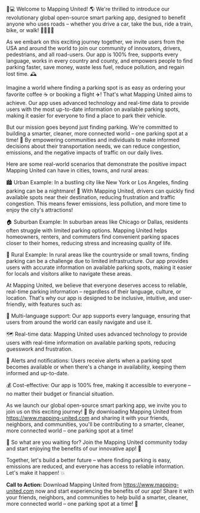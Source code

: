 🚗💻 Welcome to Mapping United! 🌎 We're thrilled to introduce our revolutionary global open-source smart parking app, designed to benefit anyone who uses roads – whether you drive a car, take the bus, ride a train, bike, or walk! 🚌🚂🚴‍♂️

As we embark on this exciting journey together, we invite users from the USA and around the world to join our community of innovators, drivers, pedestrians, and all road-users. Our app is 100% free, supports every language, works in every country and county, and empowers people to find parking faster, save money, waste less fuel, reduce pollution, and regain lost time. 🕰️

Imagine a world where finding a parking spot is as easy as ordering your favorite coffee ☕️ or booking a flight ✈️! That's what Mapping United aims to achieve. Our app uses advanced technology and real-time data to provide users with the most up-to-date information on available parking spots, making it easier for everyone to find a place to park their vehicle.

But our mission goes beyond just finding parking. We're committed to building a smarter, cleaner, more connected world – one parking spot at a time! 💪 By empowering communities and individuals to make informed decisions about their transportation needs, we can reduce congestion, emissions, and the negative impacts of traffic on our daily lives.

Here are some real-world scenarios that demonstrate the positive impact Mapping United can have in cities, towns, and rural areas:

🏙️ Urban Example: In a bustling city like New York or Los Angeles, finding parking can be a nightmare! 🚨 With Mapping United, drivers can quickly find available spots near their destination, reducing frustration and traffic congestion. This means fewer emissions, less pollution, and more time to enjoy the city's attractions!

🏠 Suburban Example: In suburban areas like Chicago or Dallas, residents often struggle with limited parking options. Mapping United helps homeowners, renters, and commuters find convenient parking spaces closer to their homes, reducing stress and increasing quality of life.

🚗 Rural Example: In rural areas like the countryside or small towns, finding parking can be a challenge due to limited infrastructure. Our app provides users with accurate information on available parking spots, making it easier for locals and visitors alike to navigate these areas.

At Mapping United, we believe that everyone deserves access to reliable, real-time parking information – regardless of their language, culture, or location. That's why our app is designed to be inclusive, intuitive, and user-friendly, with features such as:

💬 Multi-language support: Our app supports every language, ensuring that users from around the world can easily navigate and use it.

🗺️ Real-time data: Mapping United uses advanced technology to provide users with real-time information on available parking spots, reducing guesswork and frustration.

🚨 Alerts and notifications: Users receive alerts when a parking spot becomes available or when there's a change in availability, keeping them informed and up-to-date.

💰 Cost-effective: Our app is 100% free, making it accessible to everyone – no matter their budget or financial situation.

As we launch our global open-source smart parking app, we invite you to join us on this exciting journey! 🚀 By downloading Mapping United from https://www.mapping-united.com and sharing it with your friends, neighbors, and communities, you'll be contributing to a smarter, cleaner, more connected world – one parking spot at a time!

🌟 So what are you waiting for? Join the Mapping United community today and start enjoying the benefits of our innovative app! 🚀

Together, let's build a better future – where finding parking is easy, emissions are reduced, and everyone has access to reliable information. Let's make it happen! 💥

**Call to Action:** Download Mapping United from https://www.mapping-united.com now and start experiencing the benefits of our app! Share it with your friends, neighbors, and communities to help build a smarter, cleaner, more connected world – one parking spot at a time! 🚀